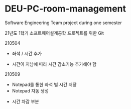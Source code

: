 # DEU-PC-room-management
Software Engineering Team project during one semester

21년도 1학기 소프트웨어설계공학 프로젝트를 위한 Git

210504 
+ 좌석 / 시간 추가

- 시간이 지남에 따라 시간 감소기능 추가해야 함

210509
+ Notepad를 통한 좌석 별 시간 저장
+ Notepad 자동 생성 

- 시간 차감 부분 
